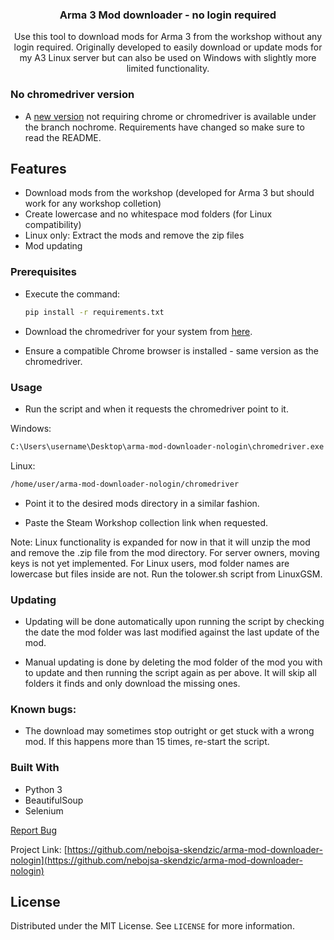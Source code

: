 
 <h3 align="center">Arma 3 Mod downloader - no login required</h3>

<p align="center">
    Use this tool to download mods for Arma 3 from the workshop without any login required. Originally developed to easily download or update mods for my A3 Linux server but can also be used on Windows with slightly more limited functionality.
<br />

### No chromedriver version

* A [new version](https://github.com/nebojsa-skendzic/arma-mod-downloader-nologin/tree/nochrome) not requiring chrome or chromedriver is available under the branch nochrome. Requirements have changed so make sure to read the README.

## Features
* Download mods from the workshop (developed for Arma 3 but should work for any workshop colletion)
* Create lowercase and no whitespace mod folders (for Linux compatibility)
* Linux only: Extract the mods and remove the zip files
* Mod updating

### Prerequisites

* Execute the command:
  ```sh
  pip install -r requirements.txt
  ```

* Download the chromedriver for your system from [here](https://chromedriver.chromium.org/downloads).
* Ensure a compatible Chrome browser is installed - same version as the chromedriver.

### Usage

* Run the script and when it requests the chromedriver point to it.

Windows:
```sh
C:\Users\username\Desktop\arma-mod-downloader-nologin\chromedriver.exe
```

Linux:
```sh
/home/user/arma-mod-downloader-nologin/chromedriver
```

* Point it to the desired mods directory in a similar fashion.

* Paste the Steam Workshop collection link when requested.

Note: Linux functionality is expanded for now in that it will unzip the mod and remove the .zip file from the mod directory. For server owners, moving keys is not yet implemented. For Linux users, mod folder names are lowercase but files inside are not. Run the tolower.sh script from LinuxGSM.


### Updating

* Updating will be done automatically upon running the script by checking the date the mod folder was last modified against the last update of the mod.

* Manual updating is done by deleting the mod folder of the mod you with to update and then running the script again as per above. It will skip all folders it finds and only download the missing ones.

### Known bugs:

* The download may sometimes stop outright or get stuck with a wrong mod. If this happens more than 15 times, re-start the script.

### Built With

* Python 3
* BeautifulSoup
* Selenium

<a href="https://github.com/nebojsa-skendzic/arma-mod-downloader-nologin/issues">Report Bug</a>

Project Link: [https://github.com/nebojsa-skendzic/arma-mod-downloader-nologin](https://github.com/nebojsa-skendzic/arma-mod-downloader-nologin)


## License

Distributed under the MIT License. See `LICENSE` for more information.

